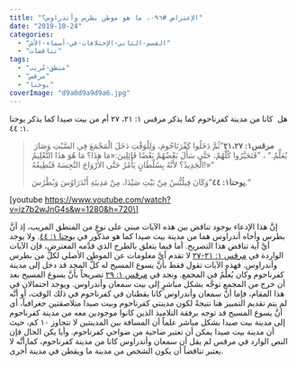 ```yaml
---
title: "الإعتراض #٠٩٦، ما هو موطن بطرس وأندراوس؟"
date: "2019-10-24"
categories: 
  - "القسم-الثاني-الإختلافات-في-أسماء-الأش"
  - "تناقضات"
tags: 
  - "منطق-مُريب"
  - "مرقس"
  - "يوحنا"
coverImage: "d9a0d9a9d9a6.jpg"
---
```


هل  كانا من مدينة كفرناحوم كما يذكر مرقس ١: ٢١، ٢٧ أم من بيت صيدا كما يذكر يوحنا ١: ٤٤. 

>  **مرقس١: ٢١،٢٧**”ثُمَّ دَخَلُوا كَفْرَنَاحُومَ، وَلِلْوَقْتِ دَخَلَ الْمَجْمَعَ فِي السَّبْتِ وَصَارَ يُعَلِّمُ.“ ، ”فَتَحَيَّرُوا كُلُّهُمْ، حَتَّى سَأَلَ بَعْضُهُمْ بَعْضًا قَائِلِينَ:«مَا هذَا؟ مَا هُوَ هذَا التَّعْلِيمُ الْجَدِيدُ؟ لأَنَّهُ بِسُلْطَانٍ يَأْمُرُ حَتَّى الأَرْوَاحَ النَّجِسَةَ فَتُطِيعُهُ!»“
> 
> **يوحنا١: ٤٤**”وَكَانَ فِيلُبُّسُ مِنْ بَيْتِ صَيْدَا، مِنْ مَدِينَةِ أَنْدَرَاوُسَ وَبُطْرُسَ.“

\[youtube https://www.youtube.com/watch?v=iz7b2wJnG4s&w=1280&h=720\]

إنَّ هذا الإدعاء بوجود تناقض بين هذه الآيات مبني على نوعٍ من المنطق المريب، إذ أنَّ بطرس وأخاه أندراوس هما من مدينة بيت صيدا كما هو مذكور في [يوحنا ١: ٤٤](https://biblia.com/books/ar-vandyke/Jn1.44). ولا يوجد أيَّ آية تناقض هذا التصريح. أما فيما يتعلق بالطرح الذي قدَّمه المعترض، فإن الآيات الواردة في [مرقس ١: ٢١-٢٧](https://biblia.com/books/ar-vandyke/mk1.21-27) لا تقدم أيَّ معلومات عن الموطن الأصلي لكلّ من بطرس وأندراوس. فهذه الآيات تقول فقط بأنَّ يسوع المسيح له كلُّ المجد قد دخل إلى مدينة كفرناحوم وكان يُعلِّمُ في المجمع. ونجد في [مرقس ١: ٢٩](https://biblia.com/books/ar-vandyke/mk1.21-27) تصريحاً بأنَّ يسوع المسيح بعد أن خرج من المجمع توجَّه بشكل مباشرٍ إلى بيت سمعان وأندراوس. ويوجد احتمالان في هذا المقام، فإما أنَّ سمعان وأندراوس كانا يقطنان في كفرناحوم في ذلك الوقت، أو أنَّه لم يتم تقديم التمييز هنا نتيجةً لكون مدينتي كفرناحوم وبيت صيدا متلاصقتين جغرافياً، أي أنَّ يسوع المسيح قد توجه برفقة التلاميذ الذين كانوا موجودين معه من مدينة كفرناحوم إلى مدينة بيت صيدا بشكل مباشر علماً أن المسافة بين المدينتين لا تتجاوز ١٠ كم، حيث أن مدينة بيت صيدا يمكن أن تعتبر ضاحية من ضواحي كفرناحوم. وأيا يكن الحال فإن النص الوارد في مرقس لم يقل أن سمعان وأندراوس كانا من مدينة كفرناحوم، كما أنَّه لا يعتبر تناقضاً أن يكون الشخص من مدينة ما ويقطن في مدينة أُخرى.
